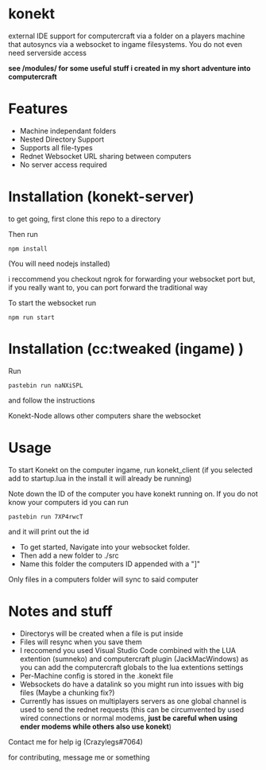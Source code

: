 # konekt
external IDE support for computercraft via a folder on a players machine that autosyncs via a websocket to ingame filesystems.
You do not even need serverside access

**see /modules/ for some useful stuff i created in my short adventure into computercraft**

# Features
- Machine independant folders
- Nested Directory Support
- Supports all file-types
- Rednet Websocket URL sharing between computers
- No server access required

# Installation (konekt-server)
to get going, first clone this repo to a directory

Then run 
```
npm install
```
(You will need nodejs installed)

i reccommend you checkout ngrok for forwarding your websocket port
but, if you really want to, you can port forward the traditional way

To start the websocket run
```
npm run start
```

# Installation (cc:tweaked (ingame) )
Run 
```
pastebin run naNXiSPL
```
and follow the instructions

Konekt-Node allows other computers share the websocket


# Usage

To start Konekt on the computer ingame, run konekt_client
(if you selected add to startup.lua in the install it will already be running)

Note down the ID of the computer you have konekt running on.
If you do not know your computers id you can run
```
pastebin run 7XP4rwcT
```
and it will print out the id

- To get started, Navigate into your websocket folder. 
- Then add a new folder to ./src
- Name this folder the computers ID appended with a "]"

Only files in a computers folder will sync to said computer

# Notes and stuff
- Directorys will be created when a file is put inside
- Files will resync when you save them
- I reccomend you used Visual Studio Code combined with the LUA extention (sumneko) and computercraft plugin (JackMacWindows) as you can add the computercraft globals to the lua extentions settings
- Per-Machine config is stored in the .konekt file
- Websockets do have a datalink so you might run into issues with big files (Maybe a chunking fix?)
- Currently has issues on multiplayers servers as one global channel is used to send the rednet requests
(this can be circumvented by used wired connections or normal modems, **just be careful when using ender modems while others also use konekt**)

Contact me for help ig (Crazylegs#7064)

for contributing, message me or something

